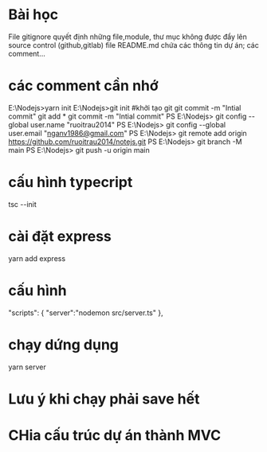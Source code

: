 # Bài học
File gitignore quyết định những file,module, thư mục không được đẩy lên source control (github,gitlab)
file README.md chứa các thông tin dự án; các comment...
# các comment cần nhớ
E:\Nodejs>yarn init
E:\Nodejs>git init    #khởi tạo git
git commit -m "Intial commit"
git add * 
git commit -m "Intial commit"
PS E:\Nodejs> git config --global user.name "ruoitrau2014"
PS E:\Nodejs> git config --global user.email "nganv1986@gmail.com"
PS E:\Nodejs> git remote add origin https://github.com/ruoitrau2014/notejs.git
PS E:\Nodejs> git branch -M main
PS E:\Nodejs> git push -u origin main

# cấu hình typecript
tsc --init
# cài đặt express
yarn add express
# cấu hình
 "scripts": {
    "server":"nodemon src/server.ts"
  },
# chạy dứng dụng
yarn server
# Lưu ý khi chạy phải save hết
# CHia cấu trúc dự án thành MVC